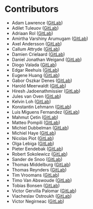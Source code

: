 # Contributors

- Adam Lawrence ([GitLab](https://gitlab.com/adamorangeqs))
- Adilet Tuleuov ([GitLab](https://gitlab.com/adilnaut))
- Adriaan Rol ([GitLab](https://gitlab.com/AdriaanRol))
- Amirtha Varshiny Arumugam ([GitLab](https://gitlab.com/avarshiny))
- Axel Andersson ([GitLab](https://gitlab.com/axean))
- Callum Attryde ([GitLab](https://gitlab.com/CallumAttryde))
- Damien Crielaard ([GitLab](https://gitlab.com/dcrielaard))
- Daniel Jonathan Weigand ([GitLab](https://gitlab.com/djweigand))
- Diogo Valada ([GitLab](https://gitlab.com/Astlan))
- Edgar Reehuis ([GitLab](https://gitlab.com/ereehuis))
- Eugene Huang ([GitLab](https://gitlab.com/eugenhu))
- Gabor Oszkar Denes ([GitLab](https://gitlab.com/gdenes))
- Harold Meerwaldt ([GitLab](https://gitlab.com/haroldmeerwaldt))
- Hiresh Jadoenathmissier ([GitLab](https://gitlab.com/HireshJ1))
- Jules van Oven ([GitLab](https://gitlab.com/jvoven))
- Kelvin Loh ([GitLab](https://gitlab.com/kel85uk))
- Konstantin Lehmann ([GitLab](https://gitlab.com/konstantin-orangeqs))
- Luis Miguens Fernandez ([GitLab](https://gitlab.com/luis.miguens))
- Mahmut Çetin ([GitLab](https://gitlab.com/cetin-oqs))
- Matteo Pompili ([GitLab](https://gitlab.com/matpompili))
- Michiel Dubbelman ([GitLab](https://gitlab.com/MichielDubbelman))
- Michiel Haye ([GitLab](https://gitlab.com/hayemj))
- Nicolas Piot ([GitLab](https://gitlab.com/npiot))
- Olga Lebiga ([GitLab](https://gitlab.com/olebiga))
- Pieter Eendebak ([GitLab](https://gitlab.com/peendebak))
- Robert Sokolewicz ([GitLab](https://gitlab.com/rsokolewicz))
- Sander de Snoo ([GitLab](https://gitlab.com/sldesnoo-Delft))
- Thomas Middelburg ([GitLab](https://gitlab.com/ThomasMiddelburg))
- Thomas Reynders ([GitLab](https://gitlab.com/treynders))
- Tim Vroomans ([GitLab](https://gitlab.com/TimVroomans))
- Timo Van Abswoude ([GitLab](https://gitlab.com/Timo_van_Abswoude)) 
- Tobias Bonsen ([GitLab](https://gitlab.com/tobiasbonsen))
- Victor Gervilla Palomar ([GitLab](https://gitlab.com/v_palomar))
- Viacheslav Ostroukh ([GitLab](https://gitlab.com/slavoutich))
- Victor Negirneac ([GitLab](https://gitlab.com/caenrigen))
